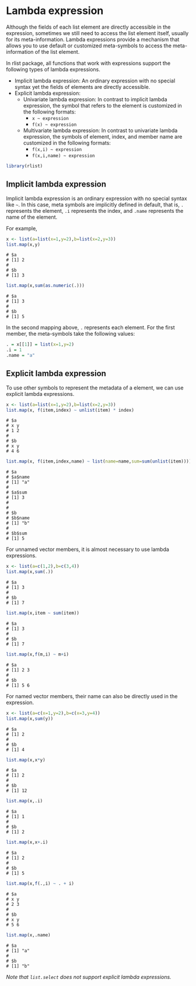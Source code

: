 

# Lambda expression

Although the fields of each list element are directly accessible in the expression, sometimes we still need to access the list element itself, usually for its meta-information. Lambda expressions provide a mechanism that allows you to use default or customized meta-symbols to access the meta-information of the list element.

In rlist package, all functions that work with expressions support the following types of lambda expressions.

- Implicit lambda expression: An ordinary expression with no special syntax yet the fields of elements are directly accessible. 
- Explicit lambda expression:
    - Univariate lambda expression: In contrast to implicit lambda expression, the symbol that refers to the element is customized in the following formats:
        * `x ~ expression`
        * `f(x) ~ expression`
    - Multivariate lambda expression: In contrast to univariate lambda expression, the symbols of element, index, and member name are customized in the following formats:
        * `f(x,i) ~ expression`
        * `f(x,i,name) ~ expression`


```r
library(rlist)
```


## Implicit lambda expression

Implicit lambda expression is an ordinary expression with no special syntax like `~`. In this case, meta symbols are implicitly defined in default, that is, `.` represents the element, `.i` represents the index, and `.name` represents the name of the element.

For example,


```r
x <- list(a=list(x=1,y=2),b=list(x=2,y=3))
list.map(x,y)
```

```
# $a
# [1] 2
# 
# $b
# [1] 3
```

```r
list.map(x,sum(as.numeric(.)))
```

```
# $a
# [1] 3
# 
# $b
# [1] 5
```

In the second mapping above, `.` represents each element. For the first member, the meta-symbols take the following values:

```r
. = x[[1]] = list(x=1,y=2)
.i = 1
.name = "a"
```

## Explicit lambda expression

To use other symbols to represent the metadata of a element, we can use explicit lambda expressions.


```r
x <- list(a=list(x=1,y=2),b=list(x=2,y=3))
list.map(x, f(item,index) ~ unlist(item) * index)
```

```
# $a
# x y 
# 1 2 
# 
# $b
# x y 
# 4 6
```

```r
list.map(x, f(item,index,name) ~ list(name=name,sum=sum(unlist(item))))
```

```
# $a
# $a$name
# [1] "a"
# 
# $a$sum
# [1] 3
# 
# 
# $b
# $b$name
# [1] "b"
# 
# $b$sum
# [1] 5
```

For unnamed vector members, it is almost necessary to use lambda expressions.


```r
x <- list(a=c(1,2),b=c(3,4))
list.map(x,sum(.))
```

```
# $a
# [1] 3
# 
# $b
# [1] 7
```

```r
list.map(x,item ~ sum(item))
```

```
# $a
# [1] 3
# 
# $b
# [1] 7
```

```r
list.map(x,f(m,i) ~ m+i)
```

```
# $a
# [1] 2 3
# 
# $b
# [1] 5 6
```

For named vector members, their name can also be directly used in the expression.


```r
x <- list(a=c(x=1,y=2),b=c(x=3,y=4))
list.map(x,sum(y))
```

```
# $a
# [1] 2
# 
# $b
# [1] 4
```

```r
list.map(x,x*y)
```

```
# $a
# [1] 2
# 
# $b
# [1] 12
```

```r
list.map(x,.i)
```

```
# $a
# [1] 1
# 
# $b
# [1] 2
```

```r
list.map(x,x+.i)
```

```
# $a
# [1] 2
# 
# $b
# [1] 5
```

```r
list.map(x,f(.,i) ~ . + i)
```

```
# $a
# x y 
# 2 3 
# 
# $b
# x y 
# 5 6
```

```r
list.map(x,.name)
```

```
# $a
# [1] "a"
# 
# $b
# [1] "b"
```

*Note that `list.select` does not support explicit lambda expressions.*
